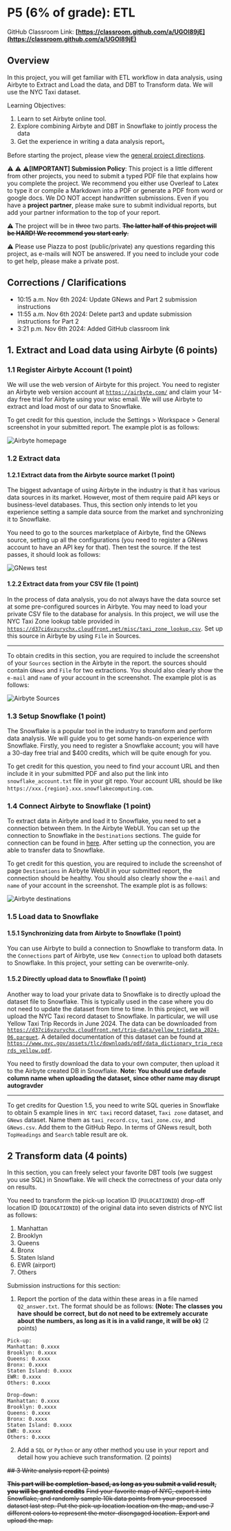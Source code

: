 # P5 (6% of grade): ETL
GitHub Classroom Link: **[https://classroom.github.com/a/UGOl89jE](https://classroom.github.com/a/UGOl89jE)**

## Overview
In this project, you will get familiar with ETL workflow in data analysis, using Airbyte to Extract and Load the data, and DBT to Transform data. We will use the NYC Taxi dataset.

Learning Objectives:
1. Learn to set Airbyte online tool.
2. Explore combining Airbyte and DBT in Snowflake to jointly process the data
3. Get the experience in writing a data analysis report。

Before starting the project, please view the [general project directions](https://github.com/CS639-Data-Management-for-Data-Science/f24/blob/main/projects.md).

:warning: :warning:  :warning:**[IMPORTANT] Submission Policy**: This project is a little different from other projects, you need to submit a typed PDF file that explains how you complete the project. We recommend you either use Overleaf to Latex to type it or compile a Markdown into a PDF or generate a PDF from word or google docs. We DO NOT accept handwritten submissions. Even if you have a **project partner**, please make sure to submit individual reports, but add your partner information to the top of your report.

⚠️ The project will be in ~~three~~ two parts. ~~**The latter half of this project will be HARD! We recommend you start early**.~~

⚠️ Please use Piazza to post (public/private) any questions regarding this project, as e-mails will NOT be answered. If you need to include your code to get help, please make a private post.

## Corrections / Clarifications
- 10:15 a.m. Nov 6th 2024: Update GNews and Part 2 submission instructions
- 11:55 a.m. Nov 6th 2024: Delete part3 and update submission instructions for Part 2
- 3:21 p.m. Nov 6th 2024: Added GitHub classroom link


## 1. Extract and Load data using Airbyte (6 points)

### 1.1 Register Airbyte Account (1 point)

We will use the web version of Airbyte for this project. You need to register an Airbyte web version account at [`https://airbyte.com/`](https://airbyte.com/) and claim your 14-day free trial for Airbyte using your wisc email. We will use Airbyte to extract and load most of our data to Snowflake. 

To get credit for this question, include the Settings > Workspace > General screenshot in your submitted report. The example plot is as follows:

![Airbyte homepage](./plots/AirByte_homepage.png)



### 1.2 Extract data

#### 1.2.1 Extract data from the Airbyte source market (1 point)

The biggest advantage of using Airbyte in the industry is that it has various data sources in its market. However, most of them require paid API keys or business-level databases. Thus, this section only intends to let you experience setting a sample data source from the market and synchronizing it to Snowflake. 

You need to go to the sources marketplace of Airbyte, find the GNews source, setting up all the configurations (you need to register a GNews account to have an API key for that). Then test the source. If the test passes, it should look as follows:

![GNews test](./plots/GNews_test.png)

#### 1.2.2 Extract data from your CSV file (1 point)

In the process of data analysis, you do not always have the data source set at some pre-configured sources in Airbyte. You may need to load your private CSV file to the database for analysis. In this project, we will use the NYC Taxi Zone lookup table provided in [`https://d37ci6vzurychx.cloudfront.net/misc/taxi_zone_lookup.csv`](https://d37ci6vzurychx.cloudfront.net/misc/taxi_zone_lookup.csv). Set up this source in Airbyte by using `File` in Sources.

---

To obtain credits in this section, you are required to include the screenshot of your `Sources` section in the Airbyte in the report. the sources should contain `GNews` and `File` for two extractions. You should also clearly show the `e-mail` and `name` of your account in the screenshot. The example plot is as follows:

![Airbyte Sources](./plots/AirByte_sources.png)

### 1.3 Setup Snowflake (1 point)

The Snowflake is a popular tool in the industry to transform and perform data analysis. We will guide you to get some hands-on experience with Snowflake. Firstly, you need to register a Snowflake account; you will have a 30-day free trial and $400 credits, which will be quite enough for you. 

To get credit for this question, you need to find your account URL and then include it in your submitted PDF and also put the link into `snowflake_account.txt` file in your git repo. Your account URL should be like `https://xxx.{region}.xxx.snowflakecomputing.com`.

### 1.4 Connect Airbyte to Snowflake (1 point)

To extract data in Airbyte and load it to Snowflake, you need to set a connection between them. In the Airbyte WebUI. You can set up the connection to Snowflake in the `Destinations` sections. The guide for connection can be found in [here](https://docs.airbyte.com/integrations/destinations/snowflake?_gl=1*6fqg41*_gcl_aw*R0NMLjE3Mjk1MjI4MTEuQ2owS0NRanc5OWU0QmhEaUFSSXNBSVNFN1BfYWZuTEtHN3BlUWxlbmZXOW14Q0otaXRwWG0zV0xsM1pjeGpjQWt6bE9sQS1oNTFZODE5a2FBc3lIRUFMd193Y0I.*_gcl_au*NzUxMzA5NTcyLjE3MjkwMDUxMzUuMzk0OTIyMjM4LjE3MzAzMTIyMDEuMTczMDMxMjcyMQ..). After setting up the connection, you are able to transfer data to Snowflake.

To get credit for this question, you are required to include the screenshot of page `Destinations` in Airbyte WebUI in your submitted report, the connection should be healthy. You should also clearly show the `e-mail` and `name` of your account in the screenshot. The example plot is as follows:

![Airbyte destinations](./plots/AirByte_destinations.png)

### 1.5 Load data to Snowflake

#### 1.5.1 Synchronizing data from Airbyte to Snowflake (1 point)

You can use Airbyte to build a connection to Snowflake to transform data. In the `Connections` part of Airbyte, use `New Connection` to upload both datasets to Snowflake. In this project, your setting can be overwrite-only. 

#### 1.5.2 Directly upload data to Snowflake (1 point) 

Another way to load your private data to Snowflake is to directly upload the dataset file to Snowflake. This is typically used in the case where you do not need to update the dataset from time to time. In this project, we will upload the NYC Taxi record dataset to Snowflake. In particular, we will use  Yellow Taxi Trip Records in June 2024. The data can be downloaded from [`https://d37ci6vzurychx.cloudfront.net/trip-data/yellow_tripdata_2024-06.parquet`](https://d37ci6vzurychx.cloudfront.net/trip-data/yellow_tripdata_2024-06.parquet). A detailed documentation of this dataset can be found at [`https://www.nyc.gov/assets/tlc/downloads/pdf/data_dictionary_trip_records_yellow.pdf`](https://www.nyc.gov/assets/tlc/downloads/pdf/data_dictionary_trip_records_yellow.pdf). 

You need to firstly download the data to your own computer, then upload it to the Airbyte created DB in Snowflake. **Note: You should use defaule column name when uploading the dataset, since other name may disrupt autogravder**

---

To get credits for Question 1.5, you need to write SQL queries in Snowflake to obtain 5 example lines in` NYC taxi` record dataset, `Taxi zone` dataset, and `GNews` dataset. Name them as `taxi_record.csv`,  `taxi_zone.csv`, and `GNews.csv`. Add them to the GitHub Repo. In terms of GNews result, both `TopHeadings` and `Search` table result are ok.


## 2 Transform data (4 points)

In this section, you can freely select your favorite DBT tools (we suggest you use SQL) in Snowflake. We will check the correctness of your data only on results. 

You need to transform the pick-up location ID (`PULOCATIONID`) drop-off location ID (`DOLOCATIONID`) of the original data into seven districts of NYC list as follows:
1. Manhattan
2. Brooklyn
3. Queens
4. Bronx
5. Staten Island
6. EWR (airport)
7. Others

Submission instructions for this section:
1. Report the portion of the data within these areas in a file named `Q2_answer.txt`. The format should be as follows: **(Note: The classes you have should be correct, but do not need to be extremely accurate about the numbers, as long as it is in a valid range, it will be ok)** (2 points)
```text
Pick-up:
Manhattan: 0.xxxx
Brooklyn: 0.xxxx
Queens: 0.xxxx
Bronx: 0.xxxx
Staten Island: 0.xxxx
EWR: 0.xxxx
Others: 0.xxxx

Drop-down:
Manhattan: 0.xxxx
Brooklyn: 0.xxxx
Queens: 0.xxxx
Bronx: 0.xxxx
Staten Island: 0.xxxx
EWR: 0.xxxx
Others: 0.xxxx
```
2. Add a `SQL` or `Python` or any other method you use in your report and detail how you achieve such transformation. (2 points)


~~## 3 Write analysis report (2 points)~~

~~**This part will be completion-based, as long as you submit a valid result, you will be granted credits**~~
~~Find your favorite map of NYC, export it into Snowflake, and randomly sample 10k data points from your processed dataset last step. Put the pick-up location location on the map, and use 7 different colors to represent the meter-disengaged location. Export and upload the map.~~


